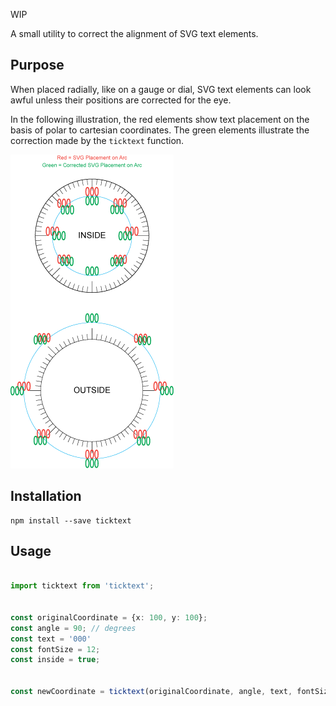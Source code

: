 WIP

A small utility to correct the alignment of SVG text elements.


## Purpose
When placed radially, like on a gauge or dial, SVG text elements can look awful unless their positions are corrected for the eye.

In the following illustration, the red elements show text placement on the basis of polar to cartesian coordinates.
The green elements illustrate the correction made by the `ticktext` function.

![SVG Text Alignment and Correction](images/ticktext.png)

## Installation

```console
npm install --save ticktext
```

## Usage

```typescript

import ticktext from 'ticktext';


const originalCoordinate = {x: 100, y: 100};
const angle = 90; // degrees
const text = '000'
const fontSize = 12;
const inside = true;


const newCoordinate = ticktext(originalCoordinate, angle, text, fontSize, inside);



```
